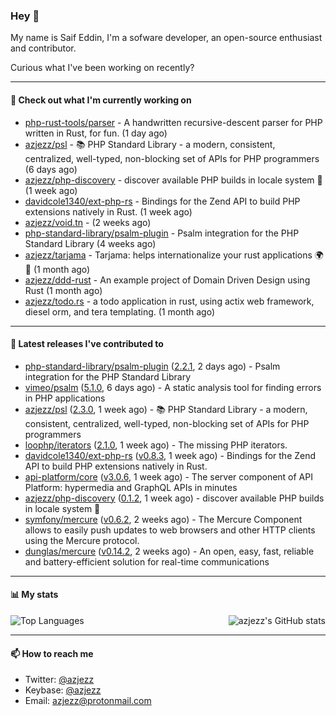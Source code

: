 ### Hey 👋

My name is Saif Eddin, I'm a sofware developer, an open-source enthusiast and contributor.

Curious what I've been working on recently?

---

#### 👷 Check out what I'm currently working on

- [php-rust-tools/parser](https://github.com/php-rust-tools/parser) - A handwritten recursive-descent parser for PHP written in Rust, for fun. (1 day ago)
- [azjezz/psl](https://github.com/azjezz/psl) - 📚 PHP Standard Library - a modern, consistent, centralized, well-typed, non-blocking set of APIs for PHP programmers (6 days ago)
- [azjezz/php-discovery](https://github.com/azjezz/php-discovery) - discover available PHP builds in locale system 🐘 (1 week ago)
- [davidcole1340/ext-php-rs](https://github.com/davidcole1340/ext-php-rs) - Bindings for the Zend API to build PHP extensions natively in Rust. (1 week ago)
- [azjezz/void.tn](https://github.com/azjezz/void.tn) -  (2 weeks ago)
- [php-standard-library/psalm-plugin](https://github.com/php-standard-library/psalm-plugin) - Psalm integration for the PHP Standard Library (4 weeks ago)
- [azjezz/tarjama](https://github.com/azjezz/tarjama) - Tarjama: helps internationalize your rust applications 🌍🦀 (1 month ago)
- [azjezz/ddd-rust](https://github.com/azjezz/ddd-rust) - An example project of Domain Driven Design using Rust (1 month ago)
- [azjezz/todo.rs](https://github.com/azjezz/todo.rs) - a todo application in rust, using actix web framework, diesel orm, and tera templating. (1 month ago)

---

#### 🔭 Latest releases I've contributed to

- [php-standard-library/psalm-plugin](https://github.com/php-standard-library/psalm-plugin) ([2.2.1](https://github.com/php-standard-library/psalm-plugin/releases/tag/2.2.1), 2 days ago) - Psalm integration for the PHP Standard Library
- [vimeo/psalm](https://github.com/vimeo/psalm) ([5.1.0](https://github.com/vimeo/psalm/releases/tag/5.1.0), 6 days ago) - A static analysis tool for finding errors in PHP applications
- [azjezz/psl](https://github.com/azjezz/psl) ([2.3.0](https://github.com/azjezz/psl/releases/tag/2.3.0), 1 week ago) - 📚 PHP Standard Library - a modern, consistent, centralized, well-typed, non-blocking set of APIs for PHP programmers
- [loophp/iterators](https://github.com/loophp/iterators) ([2.1.0](https://github.com/loophp/iterators/releases/tag/2.1.0), 1 week ago) - The missing PHP iterators.
- [davidcole1340/ext-php-rs](https://github.com/davidcole1340/ext-php-rs) ([v0.8.3](https://github.com/davidcole1340/ext-php-rs/releases/tag/v0.8.3), 1 week ago) - Bindings for the Zend API to build PHP extensions natively in Rust.
- [api-platform/core](https://github.com/api-platform/core) ([v3.0.6](https://github.com/api-platform/core/releases/tag/v3.0.6), 1 week ago) - The server component of API Platform: hypermedia and GraphQL APIs in minutes
- [azjezz/php-discovery](https://github.com/azjezz/php-discovery) ([0.1.2](https://github.com/azjezz/php-discovery/releases/tag/0.1.2), 1 week ago) - discover available PHP builds in locale system 🐘
- [symfony/mercure](https://github.com/symfony/mercure) ([v0.6.2](https://github.com/symfony/mercure/releases/tag/v0.6.2), 2 weeks ago) - The Mercure Component allows to easily push updates to web browsers and other HTTP clients using the Mercure protocol.
- [dunglas/mercure](https://github.com/dunglas/mercure) ([v0.14.2](https://github.com/dunglas/mercure/releases/tag/v0.14.2), 2 weeks ago) - An open, easy, fast, reliable and battery-efficient solution for real-time communications

---

#### 📊 My stats

<img align="right" alt="azjezz's GitHub stats" src="https://github-readme-stats.vercel.app/api?username=azjezz&count_private=1&show_icons=true&" />

![Top Languages](https://github-readme-stats.vercel.app/api/top-langs/?username=azjezz)

---

#### 📫 How to reach me

- Twitter: [@azjezz](https://twitter.com/azjezz)
- Keybase: [@azjezz](https://keybase.io/azjezz)
- Email: [azjezz@protonmail.com](mailto://azjezz@protonmail.com)
